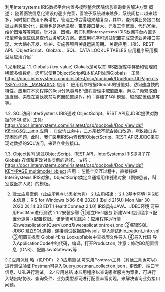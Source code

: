 利用Intersystems IRIS数据平台内置多模型整合医院信息查询业务解决方案
概述：
随着医院信息化建设的逐步完善，医院子系统越来越多，系统间接口越来越多，同时接口费用不断增加，管理工作变得越来越复杂。其中，查询类业务接口根据业务类型分化，数量也是逐步递增，带来接口量大、开发工作繁重、代码冗余、维护困难等等问题。针对这一困境，我们利用Intersystems IRIS数据平台内置多模型整合医院信息查询业务解决方案。该应用程序可通过配置完成查询业务接口实现，大大缩小开发、维护、实施等项目关键运转周期。
关键应用：IRIS、REST API、ObjectScript、Globals 、SQL、DATA LOOKUP TABLES
应用程序采用模型及应用介绍：

1.采用模型
1.1. Globals (key-value)
Globals是可以在IRIS数据库中存储和管理的稀疏多维数组。您可以使用ObjectScript和本机API处理Globals。
工具:
https://docs.intersystems.com/irislatest/csp/docbook/DocBook.UI.Page.cls?KEY=GGBL_MANAGING
应用：
应用程序根据Globals的键值对、访问速度快的特性。应用在本次程序的Rest分派类与BP流程管理中取值应用，解决了频繁取值速度慢、实现在查找表前端页面配置操作，如：存储了SQL模型、服务配置信息等等。

1.2. SQL访问
InterSystems IRIS通过 ObjectScript、REST API及JDBC提供对数据的SQL访问.
工具:
https://docs.intersystems.com/irislatest/csp/docbook/Doc.View.cls?KEY=GSQL_smp
应用：
在查询业务中，三方系统不配合接口改造，导致接口实现困难问题。此时，我们采用IRIS内嵌模型ObjectScript、REST API及JDBC来实现对数据的SQL访问，来建立业务接口。

1.3. Object访问
通过ObjectScript、REST API，InterSystems IRIS提供了在Globals 存储和更改对象实例的途径。
文档：
https://docs.intersystems.com/irislatest/csp/docbook/Doc.View.cls?KEY=PAGE_multimodel_object
应用：
在整个交互过程中，直接操纵InterSystems IRIS对象。ObjectScript类定义通常用作创建对象（例如患者，科室或医护人员）的模板。

2.	建立应用案例（此应用程序以患者为例）
2.1应用搭建：
2.1.2基本环境
IRIS版本信息：IRIS for Windows (x86-64) 2020.1 (Build 215U) Mon Mar 30 2020 20:14:33 EDT [HealthConnect:2.1.0]
IRIS具有JAVA、JDBC环境
可采用PostMan进行测试
2.1.2安装步骤
①建立Rest服务
新建Web应用程序→配置分派类→配置权限。
该步骤可见图片：应用程序运行情况/webaplication(Query).png及webaplication(role).png
②配置SQL-JDBC
建立SQL连接，连接测试数据库Mysql，导入测试jhip_patient_info.sql
③配置查找表
Global-^Ens.LookupTable中查找表文件导入
④导入代码
导入ApplicationCode中的代码，编译，打开Production,
注意：修改BO配置信息（DNS）、配置JavaGateway等

2.2应用流程
略（见PDF）
2.3应用测试
可采用Postman工具（其他工具也可以）进行测试验证
Postman可导入Query.postman_collection.json，更改IP、端口号信息、URL进行测试。
2.4应用总结
本应用程序以查询患者服务为案例，可进行入站出站协议、查询条件、业务类型都可进行配置丰富实现，来解决查询业务接口问题。
